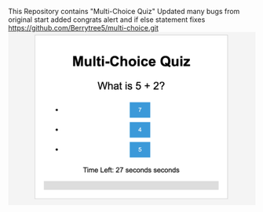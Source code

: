 This Repository contains "Multi-Choice Quiz"
Updated many bugs from original start
added congrats alert and if else statement fixes
https://github.com/Berrytree5/multi-choice.git
![alt text describing the image](./assets/images/Screen%20Shot%202023-10-12%20at%206.23.10%20PM.png)